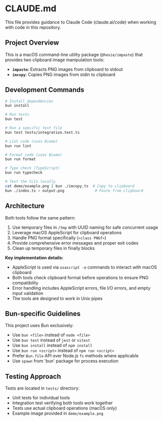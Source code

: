 # CLAUDE.md

This file provides guidance to Claude Code (claude.ai/code) when working with code in this repository.

## Project Overview

This is a macOS command-line utility package (`@hexie/impaste`) that provides two clipboard image manipulation tools:
- **`impaste`**: Extracts PNG images from clipboard to stdout
- **`imcopy`**: Copies PNG images from stdin to clipboard

## Development Commands

```bash
# Install dependencies
bun install

# Run tests
bun test

# Run a specific test file
bun test tests/integration.test.ts

# Lint code (uses Biome)
bun run lint

# Format code (uses Biome)
bun run format

# Type check (TypeScript)
bun run typecheck

# Test the CLIs locally
cat demo/example.png | bun ./imcopy.ts  # Copy to clipboard
bun ./index.ts > output.png              # Paste from clipboard
```

## Architecture

Both tools follow the same pattern:
1. Use temporary files in `/tmp` with UUID naming for safe concurrent usage
2. Leverage macOS AppleScript for clipboard operations
3. Handle PNG format specifically (`«class PNGf»`)
4. Provide comprehensive error messages and proper exit codes
5. Clean up temporary files in finally blocks

**Key implementation details:**
- AppleScript is used via `osascript -e` commands to interact with macOS clipboard
- Both tools check clipboard format before operations to ensure PNG compatibility
- Error handling includes AppleScript errors, file I/O errors, and empty input validation
- The tools are designed to work in Unix pipes

## Bun-specific Guidelines

This project uses Bun exclusively:
- Use `bun <file>` instead of `node <file>`
- Use `bun test` instead of `jest` or `vitest`
- Use `bun install` instead of `npm install`
- Use `bun run <script>` instead of `npm run <script>`
- Prefer `Bun.file` API over Node.js `fs` methods where applicable
- Use `spawn` from 'bun' package for process execution

## Testing Approach

Tests are located in `tests/` directory:
- Unit tests for individual tools
- Integration test verifying both tools work together
- Tests use actual clipboard operations (macOS only)
- Example image provided in `demo/example.png`
